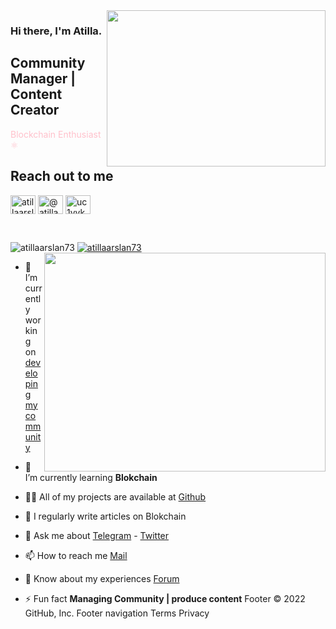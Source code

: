 <img src="https://media.giphy.com/media/yDm4Ry6XU77Py/giphy.gif" align="right" width="350" height="250">


### Hi there, I'm Atilla. 

## Community Manager | Content Creator

<font color="pink">Blockchain Enthusiast :atom_symbol: </font>


## Reach out to me

<a href="https://twitter.com/atillaarslan73" target="blank"><img align="center" src="https://raw.githubusercontent.com/rahuldkjain/github-profile-readme-generator/master/src/images/icons/Social/twitter.svg" alt="atillaarslan73" height="30" width="40" /></a>
<a href="https://medium.com/@atillaarslan73" target="blank"><img align="center" src="https://raw.githubusercontent.com/rahuldkjain/github-profile-readme-generator/master/src/images/icons/Social/medium.svg" alt="@atillaarslan73" height="30" width="40" /></a>
<a href="https://www.youtube.com/c/atillaarslan73" target="blank"><img align="center" src="https://raw.githubusercontent.com/rahuldkjain/github-profile-readme-generator/master/src/images/icons/Social/youtube.svg" alt="uc1vykhlufpaoghrwhjikrqg" height="30" width="40" /></a>

<br />

<p align="left"> <img src="https://komarev.com/ghpvc/?username=atillaarslan73&label=Profile%20views&color=0e75b6&style=flat" alt="atillaarslan73" /> <a href="https://twitter.com/atillaarslan73" target="blank"><img src="https://img.shields.io/twitter/follow/atillaarslan73?logo=twitter&style=for-the-badge" alt="atillaarslan73" /></a> 

<img src="https://github-readme-stats.vercel.app/api?username=atillaarslan73&show_icons=true&theme=highcontrast" align="right" width="450" height="350" >

- 🔭 I’m currently working on [developing my community](https://discord.gg/ruescommunity)

- 🌱 I’m currently learning **Blokchain**

- 👨‍💻 All of my projects are available at [Github](https://github.com/atillaarslan73?tab=repositories)

- 📝 I regularly write articles on Blokchain

- 💬 Ask me about [Telegram](https://t.me/atillarslan) - [Twitter](https://twitter.com/atillaarslan73)

- 📫 How to reach me [Mail](atillaarslan73@gmail.com)

- 📄 Know about my experiences [Forum](https://forum.rues.info/index.php)

- ⚡ Fun fact **Managing Community | produce content**
Footer
© 2022 GitHub, Inc.
Footer navigation
Terms
Privacy

